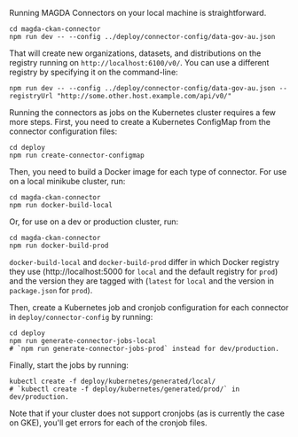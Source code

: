 Running MAGDA Connectors on your local machine is straightforward.

```
cd magda-ckan-connector
npm run dev -- --config ../deploy/connector-config/data-gov-au.json
```

That will create new organizations, datasets, and distributions on the registry running on `http://localhost:6100/v0/`.  You can use a different registry by specifying it on the command-line:

```
npm run dev -- --config ../deploy/connector-config/data-gov-au.json --registryUrl "http://some.other.host.example.com/api/v0/"
```

Running the connectors as jobs on the Kubernetes cluster requires a few more steps.  First, you need to create a Kubernetes ConfigMap from the connector configuration files:

```
cd deploy
npm run create-connector-configmap
```

Then, you need to build a Docker image for each type of connector.  For use on a local minikube cluster, run:

```
cd magda-ckan-connector
npm run docker-build-local
```

Or, for use on a dev or production cluster, run:

```
cd magda-ckan-connector
npm run docker-build-prod
```

`docker-build-local` and `docker-build-prod` differ in which Docker registry they use (http://localhost:5000 for `local` and the default registry for `prod`) and the version they are tagged with (`latest` for `local` and the version in `package.json` for `prod`).

Then, create a Kubernetes job and cronjob configuration for each connector in `deploy/connector-config` by running:

```
cd deploy
npm run generate-connector-jobs-local
# `npm run generate-connector-jobs-prod` instead for dev/production.
```

Finally, start the jobs by running:

```
kubectl create -f deploy/kubernetes/generated/local/
# `kubectl create -f deploy/kubernetes/generated/prod/` in dev/production.
```

Note that if your cluster does not support cronjobs (as is currently the case on GKE), you'll get errors for each of the cronjob files.
